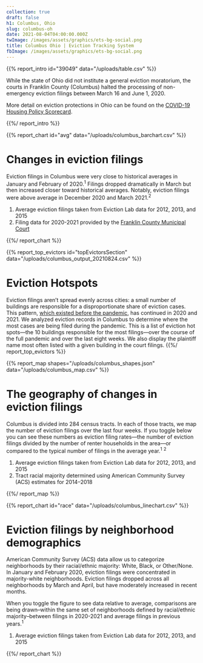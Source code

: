```yaml
---
collection: true
draft: false
h1: Columbus, Ohio
slug: columbus-oh
date: 2021-08-04T04:00:00.000Z
twImage: /images/assets/graphics/ets-bg-social.png
title: Columbus Ohio | Eviction Tracking System
fbImage: /images/assets/graphics/ets-bg-social.png
---
```


{{% report_intro id="39049" data="/uploads/table.csv" %}}

While the state of Ohio did not institute a general eviction moratorium, the courts in Franklin County (Columbus) halted the processing of non-emergency eviction filings between March 16 and June 1, 2020. 

More detail on eviction protections in Ohio can be found on the [COVID-19 Housing Policy Scorecard](https://evictionlab.org/covid-policy-scorecard/oh/).

{{%/ report_intro %}}



{{% report_chart id="avg" data="/uploads/columbus_barchart.csv" %}}

# Changes in eviction filings

Eviction filings in Columbus were very close to historical averages in January and February of 2020.<sup>1</sup> Filings dropped dramatically in March but then increased closer toward historical averages. Notably, eviction filings were above average in December 2020 and March 2021.<sup>2</sup>

1. Average eviction filings taken from Eviction Lab data for 2012, 2013, and 2015
2. Filing data for 2020-2021 provided by the [Franklin County Municipal Court](http://www.fcmcclerk.com/reports/evictions)

{{%/ report_chart %}}


{{% report_top_evictors id="topEvictorsSection" data="/uploads/columbus_output_20210824.csv" %}}
# Eviction Hotspots

Eviction filings aren’t spread evenly across cities: a small number of buildings are responsible for a disproportionate share of eviction cases. This pattern, [which existed before the pandemic](https://evictionlab.org/top-evicting-landlords-drive-us-eviction-crisis/), has continued in 2020 and 2021. We analyzed eviction records in Columbus to determine where the most cases are being filed during the pandemic. This is a list of eviction hot spots—the 10 buildings responsible for the most filings—over the course of the full pandemic and over the last eight weeks. We also display the plaintiff name most often listed with a given building in the court filings.
{{%/ report_top_evictors %}}


{{% report_map shapes="/uploads/columbus_shapes.json" data="/uploads/columbus_map.csv" %}}









# The geography of changes in eviction filings

Columbus is divided into 284 census tracts. In each of those tracts, we map the number of eviction filings over the last four weeks. If you toggle below you can see these numbers as eviction filing rates—the number of eviction filings divided by the number of renter households in the area—or compared to the typical number of filings in the average year.<sup>1</sup> <sup>2</sup>

1. Average eviction filings taken from Eviction Lab data for 2012, 2013, and 2015
2. Tract racial majority determined using American Community Survey (ACS) estimates for 2014–2018









{{%/ report_map %}}



{{% report_chart id="race" data="/uploads/columbus_linechart.csv" %}}





# Eviction filings by neighborhood demographics

American Community Survey (ACS) data allow us to categorize neighborhoods by their racial/ethnic majority: White, Black, or Other/None. In January and February 2020, eviction filings were concentrated in majority-white neighborhoods. Eviction filings dropped across all neighborhoods by March and April, but have moderately increased in recent months. 

When you toggle the figure to see data relative to average, comparisons are being drawn–within the same set of neighborhoods defined by racial/ethnic majority–between filings in 2020-2021 and average filings in previous years.<sup>1</sup>

1. Average eviction filings taken from Eviction Lab data for 2012, 2013, and 2015





{{%/ report_chart %}}
